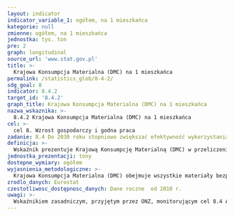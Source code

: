 ```yaml
---
layout: indicator
indicator_variable_1: ogółem, na 1 mieszkańca
kategorie: null
zmienne: ogółem, na 1 mieszkańca
jednostka: tys. ton
pre: 2
graph: longitudinal
source_url: 'www.stat.gov.pl'
title: >-
  Krajowa Konsumpcja Materialna (DMC) na 1 mieszkańca
permalink: /statistics_glob/8-4-2/
sdg_goal: 8
indicator: 8.4.2
target_id: '8.4.2'
graph_title: Krajowa Konsumpcja Materialna (DMC) na 1 mieszkańca
nazwa_wskaznika: >-
  8.4.2 Krajowa Konsumpcja Materialna (DMC) na 1 mieszkańca
cel: >-
  cel 8. Wzrost gospodarczy i godna praca
zadanie: 8.4 Do 2030 roku stopniowo zwiększać efektywność wykorzystania bogactw naturalnych w globalnej konsumpcji i produkcji oraz dążyć do zerwania z zależnością między wzrostem gospodarczym i degradacją środowiska, zgodnie z dziesięcioletnimi programami ramowymi na rzecz zrównoważonej konsumpcji i produkcji, z wiodącą rolą krajów rozwiniętych
definicja: >-
  Wskaźnik prezentuje Krajową Konsumpcję Materialną (DMC) w przeliczeniu na 1 mieszkańca.
jednostka_prezentacji: tony
dostepne_wymiary: ogółem
wyjasnienia_metodologiczne: >-
  Krajowa Konsumpcja Materialna (DMC) obejmuje wszystkie materiały bezpośrednio zużyte w procesach ekonomicznych na potrzeby gospodarki. Stanowi sumę materiałów pozyskiwanych na terytorium kraju oraz z importu pomniejszoną o materiały wysłane na eksport.Wskaźnik DMC wyznacza się w oparciu o Ogólnogospodarcze Rachunki Przeływów Materialnych (EW-MFA, Economy-wide Material Flow Accounts), czyli spójne zestawienia całkowitych nakładów materialnych wchodzących do gospodarek narodowych, zmian poziomu zapasów materialnych w gospodarce oraz wypływów materialnych do innych gospodarek albo do środowiska.Dane w tablicach EW-MFA, w jednostkach masy, tworzy się dla następujących elementów składowych:1. Biomasa i produkty z biomasy.2. Rudy i koncentraty metali, surowe i przetworzone.3. Minerały niemetaliczne, surowe i przetworzone.4. Kopalne surowce energetyczne/nośniki energii, surowe i przetworzone.5. Inne produkty.6. Odpady przywożone w celu ostatecznego przetworzenia i usunięcia.
zrodlo_danych: Eurostat
czestotliwosc_dostępnosc_danych: Dane roczne  od 2010 r.
uwagi: >-
  Wskaźnikiem zasadniczym, przyjętym przez ONZ, monitorującym cel 8.4 Agendy 2030 jest wskaźnik 8.4.2 Krajowa Konsumpcja Materialna (DMC), Krajowa Konsumpcja Materialna (DMC) na 1 mieszkańca oraz Krajowa Konsumpcja Materialna (DMC) w relacji do PKB.
---
```

